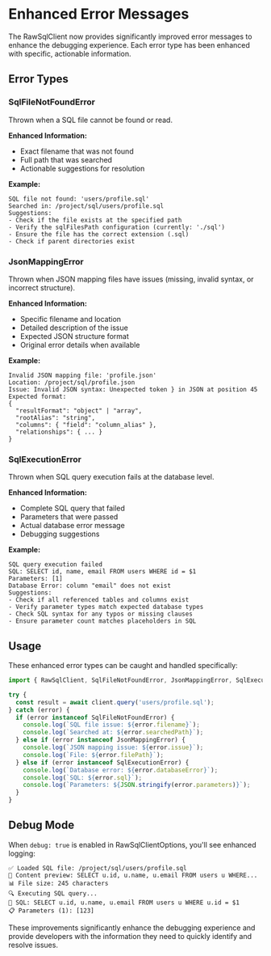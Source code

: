 # Enhanced Error Messages

The RawSqlClient now provides significantly improved error messages to enhance the debugging experience. Each error type has been enhanced with specific, actionable information.

## Error Types

### SqlFileNotFoundError

Thrown when a SQL file cannot be found or read.

**Enhanced Information:**
- Exact filename that was not found
- Full path that was searched
- Actionable suggestions for resolution

**Example:**
```
SQL file not found: 'users/profile.sql'
Searched in: /project/sql/users/profile.sql
Suggestions:
- Check if the file exists at the specified path
- Verify the sqlFilesPath configuration (currently: './sql')
- Ensure the file has the correct extension (.sql)
- Check if parent directories exist
```

### JsonMappingError

Thrown when JSON mapping files have issues (missing, invalid syntax, or incorrect structure).

**Enhanced Information:**
- Specific filename and location
- Detailed description of the issue
- Expected JSON structure format
- Original error details when available

**Example:**
```
Invalid JSON mapping file: 'profile.json'
Location: /project/sql/profile.json
Issue: Invalid JSON syntax: Unexpected token } in JSON at position 45
Expected format:
{
  "resultFormat": "object" | "array",
  "rootAlias": "string",
  "columns": { "field": "column_alias" },
  "relationships": { ... }
}
```

### SqlExecutionError

Thrown when SQL query execution fails at the database level.

**Enhanced Information:**
- Complete SQL query that failed
- Parameters that were passed
- Actual database error message
- Debugging suggestions

**Example:**
```
SQL query execution failed
SQL: SELECT id, name, email FROM users WHERE id = $1
Parameters: [1]
Database Error: column "email" does not exist
Suggestions:
- Check if all referenced tables and columns exist
- Verify parameter types match expected database types
- Check SQL syntax for any typos or missing clauses
- Ensure parameter count matches placeholders in SQL
```

## Usage

These enhanced error types can be caught and handled specifically:

```typescript
import { RawSqlClient, SqlFileNotFoundError, JsonMappingError, SqlExecutionError } from '@msugiura/rawsql-prisma';

try {
  const result = await client.query('users/profile.sql');
} catch (error) {
  if (error instanceof SqlFileNotFoundError) {
    console.log(`SQL file issue: ${error.filename}`);
    console.log(`Searched at: ${error.searchedPath}`);
  } else if (error instanceof JsonMappingError) {
    console.log(`JSON mapping issue: ${error.issue}`);
    console.log(`File: ${error.filePath}`);
  } else if (error instanceof SqlExecutionError) {
    console.log(`Database error: ${error.databaseError}`);
    console.log(`SQL: ${error.sql}`);
    console.log(`Parameters: ${JSON.stringify(error.parameters)}`);
  }
}
```

## Debug Mode

When `debug: true` is enabled in RawSqlClientOptions, you'll see enhanced logging:

```
✅ Loaded SQL file: /project/sql/users/profile.sql
📝 Content preview: SELECT u.id, u.name, u.email FROM users u WHERE...
📊 File size: 245 characters
🔍 Executing SQL query...
📝 SQL: SELECT u.id, u.name, u.email FROM users u WHERE u.id = $1
📋 Parameters (1): [123]
```

These improvements significantly enhance the debugging experience and provide developers with the information they need to quickly identify and resolve issues.